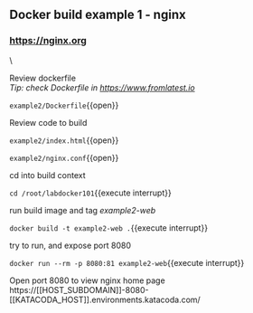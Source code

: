 ## Docker build example 1 - nginx
### https://nginx.org
\

Review dockerfile \
*Tip: check Dockerfile in https://www.fromlatest.io* 

`example2/Dockerfile`{{open}}

Review code to build

`example2/index.html`{{open}}

`example2/nginx.conf`{{open}}

cd into build context

`cd /root/labdocker101`{{execute interrupt}}

run build image and tag *example2-web*

`docker build -t example2-web .`{{execute interrupt}}

try to run, and expose port 8080

`docker run --rm -p 8080:81 example2-web`{{execute interrupt}}

Open port 8080 to view nginx home page
https://[[HOST_SUBDOMAIN]]-8080-[[KATACODA_HOST]].environments.katacoda.com/
